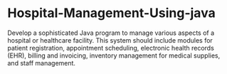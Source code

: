 # Hospital-Management-Using-java
Develop a sophisticated Java program to manage various aspects of a hospital or healthcare facility. This system should include modules for patient registration, appointment scheduling, electronic health records (EHR), billing and invoicing, inventory management for medical supplies, and staff management.
